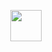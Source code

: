<p align="center">
<img height="50" src="https://cdn.discordapp.com/attachments/772198618223869973/778048788437925908/image0.gif">
</p>
